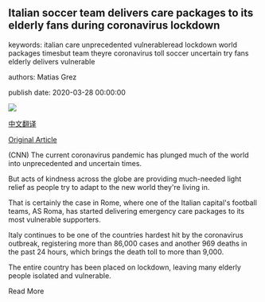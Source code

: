 ## Italian soccer team delivers care packages to its elderly fans during coronavirus lockdown

keywords: italian care unprecedented vulnerableread lockdown world packages timesbut team theyre coronavirus toll soccer uncertain try fans elderly delivers vulnerable

authors: Matias Grez

publish date: 2020-03-28 00:00:00

![](https://cdn.cnn.com/cnnnext/dam/assets/200328080307-as-roma-care-package-super-tease.jpg)

[中文翻译](Italian%20soccer%20team%20delivers%20care%20packages%20to%20its%20elderly%20fans%20during%20coronavirus%20lockdown_zh.md)

[Original Article](https://edition.cnn.com/2020/03/28/football/as-roma-care-coronavirus-packages-elderly-supporters-spt-intl/index.html)

(CNN) The current coronavirus pandemic has plunged much of the world into unprecedented and uncertain times.

But acts of kindness across the globe are providing much-needed light relief as people try to adapt to the new world they're living in.

That is certainly the case in Rome, where one of the Italian capital's football teams, AS Roma, has started delivering emergency care packages to its most vulnerable supporters.

Italy continues to be one of the countries hardest hit by the coronavirus outbreak, registering more than 86,000 cases and another 969 deaths in the past 24 hours, which brings the death toll to more than 9,000.

The entire country has been placed on lockdown, leaving many elderly people isolated and vulnerable.

Read More
